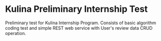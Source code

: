 # Kulina Preliminary Internship Test

Preliminary test for Kulina Internship Program. Consists of basic algorithm coding test and simple REST web service with  User's review data CRUD operation.
